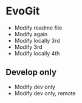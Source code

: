 # EvoGit

- Modify readme file
- Modify again
- Modify locally 3rd
- Modify 3rd
- Modify locally 4th

## Develop only
- Modify dev only
- Modify dev only, remote
